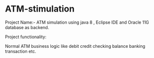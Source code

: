 # ATM-stimulation
Project Name:- ATM simulation using java 8 , Eclipse IDE and Oracle 11G database as backend.

Project functionality:

Normal ATM business logic like debit credit checking balance banking transaction etc.
